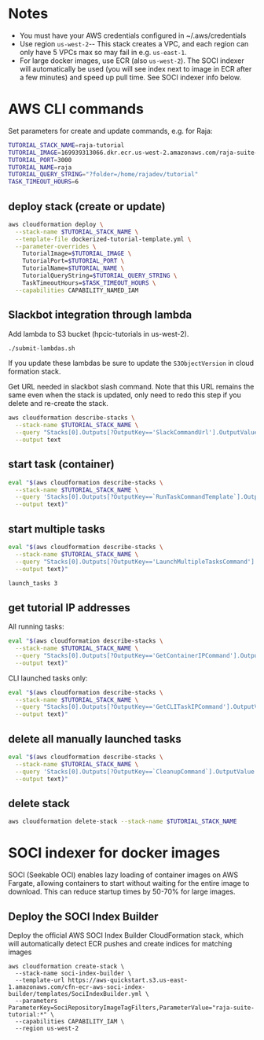 # Notes
- You must have your AWS credentials configured in ~/.aws/credentials
- Use region `us-west-2`-- This stack creates a VPC, and each region can only have 5 VPCs max so may fail in e.g. `us-east-1`.
- For large docker images, use ECR (also `us-west-2`).
The SOCI indexer will automatically be used (you will see index next to image in ECR after a few minutes) and speed up pull time.
See SOCI indexer info below.

# AWS CLI commands
Set parameters for create and update commands, e.g. for Raja:
``` bash
TUTORIAL_STACK_NAME=raja-tutorial
TUTORIAL_IMAGE=169939313066.dkr.ecr.us-west-2.amazonaws.com/raja-suite-tutorial:latest
TUTORIAL_PORT=3000
TUTORIAL_NAME=raja
TUTORIAL_QUERY_STRING="?folder=/home/rajadev/tutorial"
TASK_TIMEOUT_HOURS=6
```

## deploy stack (create or update)
``` bash
aws cloudformation deploy \
  --stack-name $TUTORIAL_STACK_NAME \
  --template-file dockerized-tutorial-template.yml \
  --parameter-overrides \
    TutorialImage=$TUTORIAL_IMAGE \
    TutorialPort=$TUTORIAL_PORT \
    TutorialName=$TUTORIAL_NAME \
    TutorialQueryString=$TUTORIAL_QUERY_STRING \
    TaskTimeoutHours=$TASK_TIMEOUT_HOURS \
  --capabilities CAPABILITY_NAMED_IAM
```

## Slackbot integration through lambda
Add lambda to S3 bucket (hpcic-tutorials in us-west-2).
``` bash
./submit-lambdas.sh
```
If you update these lambdas be sure to update the `S3ObjectVersion` in cloud formation stack.

Get URL needed in slackbot slash command.
Note that this URL remains the same even when the stack is updated, only need to redo this step if you delete and re-create the stack.
``` bash
aws cloudformation describe-stacks \
  --stack-name $TUTORIAL_STACK_NAME \
  --query "Stacks[0].Outputs[?OutputKey=='SlackCommandUrl'].OutputValue" \
  --output text
```

## start task (container)
``` bash
eval "$(aws cloudformation describe-stacks \
  --stack-name $TUTORIAL_STACK_NAME \
  --query 'Stacks[0].Outputs[?OutputKey==`RunTaskCommandTemplate`].OutputValue' \
  --output text)"
```

## start multiple tasks
``` bash
eval "$(aws cloudformation describe-stacks \
  --stack-name $TUTORIAL_STACK_NAME \
  --query "Stacks[0].Outputs[?OutputKey=='LaunchMultipleTasksCommand'].OutputValue" \
  --output text)"

launch_tasks 3
```

## get tutorial IP addresses
All running tasks:
``` bash
eval "$(aws cloudformation describe-stacks \
  --stack-name $TUTORIAL_STACK_NAME \
  --query "Stacks[0].Outputs[?OutputKey=='GetContainerIPCommand'].OutputValue" \
  --output text)"
```

CLI launched tasks only:
``` bash
eval "$(aws cloudformation describe-stacks \
  --stack-name $TUTORIAL_STACK_NAME \
  --query "Stacks[0].Outputs[?OutputKey=='GetCLITaskIPCommand'].OutputValue" \
  --output text)"
```

## delete all manually launched tasks
``` bash
eval "$(aws cloudformation describe-stacks \
  --stack-name $TUTORIAL_STACK_NAME \
  --query 'Stacks[0].Outputs[?OutputKey==`CleanupCommand`].OutputValue' \
  --output text)"
```

## delete stack
``` bash
aws cloudformation delete-stack --stack-name $TUTORIAL_STACK_NAME
```

# SOCI indexer for docker images
SOCI (Seekable OCI) enables lazy loading of container images on AWS Fargate, allowing containers to start without waiting for the entire image to download. This can reduce startup times by 50-70% for large images.

## Deploy the SOCI Index Builder
Deploy the official AWS SOCI Index Builder CloudFormation stack, which will automatically detect ECR pushes and create indices for matching images
```
aws cloudformation create-stack \
  --stack-name soci-index-builder \
  --template-url https://aws-quickstart.s3.us-east-1.amazonaws.com/cfn-ecr-aws-soci-index-builder/templates/SociIndexBuilder.yml \
  --parameters ParameterKey=SociRepositoryImageTagFilters,ParameterValue="raja-suite-tutorial:*" \
  --capabilities CAPABILITY_IAM \
  --region us-west-2
```
